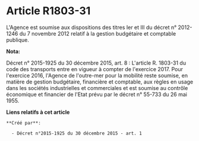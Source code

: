 # Article R1803-31

L'Agence est soumise aux dispositions des titres Ier et III du décret n° 2012-1246 du 7 novembre 2012 relatif à la gestion
budgétaire et comptable publique.

**Nota:**

Décret n° 2015-1925 du 30 décembre 2015, art. 8 : L'article R. 1803-31 du code des transports entre en vigueur à compter de
l'exercice 2017. Pour l'exercice 2016, l'Agence de l'outre-mer pour la mobilité reste soumise, en matière de gestion
budgétaire, financière et comptable, aux règles en usage dans les sociétés industrielles et commerciales et est soumise au
contrôle économique et financier de l'Etat prévu par le décret n° 55-733 du 26 mai 1955.

**Liens relatifs à cet article**

	**Créé par**:

	  - Décret n°2015-1925 du 30 décembre 2015 - art. 1
